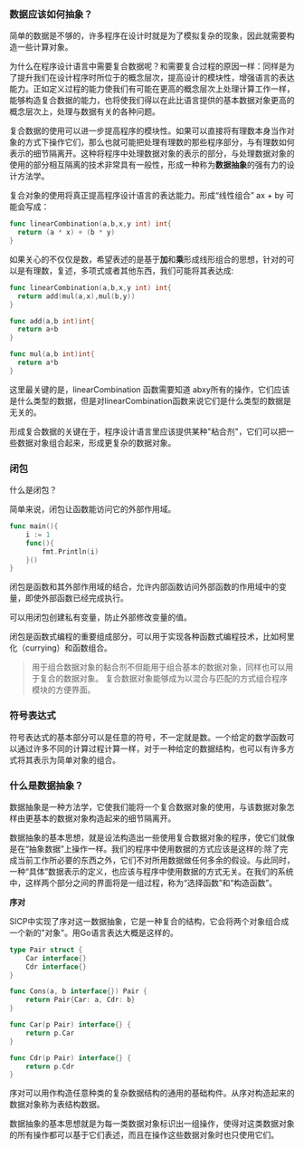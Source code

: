 ### 数据应该如何抽象？

简单的数据是不够的，许多程序在设计时就是为了模拟复杂的现象，因此就需要构造一些计算对象。

为什么在程序设计语言中需要复合数据呢？和需要复合过程的原因一样：同样是为了提升我们在设计程序时所位于的概念层次，提高设计的模块性，增强语言的表达能力。正如定义过程的能力使我们有可能在更高的概念层次上处理计算工作一样，能够构造复合数据的能力，也将使我们得以在此比语言提供的基本数据对象更高的概念层次上，处理与数据有关的各种问题。

复合数据的使用可以进一步提高程序的模块性。如果可以直接将有理数本身当作对象的方式下操作它们，那么也就可能把处理有理数的那些程序部分，与有理数如何表示的细节隔离开。这种将程序中处理数据对象的表示的部分，与处理数据对象的使用的部分相互隔离的技术非常具有一般性，形成一种称为**数据抽象**的强有力的设计方法学。

复合对象的使用将真正提高程序设计语言的表达能力。形成“线性组合” ax + by 可能会写成：

```go
func linearCombination(a,b,x,y int) int{
  return (a * x) + (b * y) 
}
```

如果关心的不仅仅是数，希望表述的是基于**加**和**乘**形成线形组合的思想，针对的可以是有理数，复述，多项式或者其他东西，我们可能将其表达成:

```go
func linearCombination(a,b,x,y int) int{
  return add(mul(a,x),mul(b,y))
}

func add(a,b int)int{
  return a+b
}

func mul(a,b int)int{
  return a*b
}
```

这里最关键的是，linearCombination 函数需要知道 abxy所有的操作，它们应该是什么类型的数据，但是对linearCombination函数来说它们是什么类型的数据是无关的。

形成复合数据的关键在于，程序设计语言里应该提供某种"粘合剂"，它们可以把一些数据对象组合起来，形成更复杂的数据对象。



### 闭包

什么是闭包？

简单来说，闭包让函数能访问它的外部作用域。

```go
func main(){
	i := 1
	func(){
		fmt.Println(i)
	}()
}
```

闭包是函数和其外部作用域的结合，允许内部函数访问外部函数的作用域中的变量，即使外部函数已经完成执行。

可以用闭包创建私有变量，防止外部修改变量的值。

闭包是函数式编程的重要组成部分，可以用于实现各种函数式编程技术，比如柯里化（currying）和函数组合。

> 用于组合数据对象的黏合剂不但能用于组合基本的数据对象，同样也可以用于复合的数据对象。
> 复合数据对象能够成为以混合与匹配的方式组合程序模块的方便界面。





### 符号表达式

符号表达式的基本部分可以是任意的符号，不一定就是数。一个给定的数学函数可以通过许多不同的计算过程计算一样，对于一种给定的数据结构，也可以有许多方式将其表示为简单对象的组合。



### 什么是数据抽象？

数据抽象是一种方法学，它使我们能将一个复合数据对象的使用，与该数据对象怎样由更基本的数据对象构造起来的细节隔离开。

数据抽象的基本思想，就是设法构造出一些使用复合数据对象的程序，使它们就像是在“抽象数据”上操作一样。我们的程序中使用数据的方式应该是这样的:除了完成当前工作所必要的东西之外，它们不对所用数据做任何多余的假设。与此同时，一种“具体”数据表示的定义，也应该与程序中使用数据的方式无关。在我们的系统中，这样两个部分之间的界面将是一组过程，称为“选择函数”和“构造函数”。



**序对**

SICP中实现了序对这一数据抽象，它是一种复合的结构，它会将两个对象组合成一个新的"对象"。用Go语言表达大概是这样的。

```go
type Pair struct {
    Car interface{}
    Cdr interface{}
}

func Cons(a, b interface{}) Pair {
    return Pair{Car: a, Cdr: b}
}

func Car(p Pair) interface{} {
    return p.Car
}

func Cdr(p Pair) interface{} {
    return p.Cdr
}
```

序对可以用作构造任意种类的复杂数据结构的通用的基础构件。从序对构造起来的数据对象称为表结构数据。





数据抽象的基本思想就是为每一类数据对象标识出一组操作，使得对这类数据对象的所有操作都可以基于它们表述，而且在操作这些数据对象时也只使用它们。









